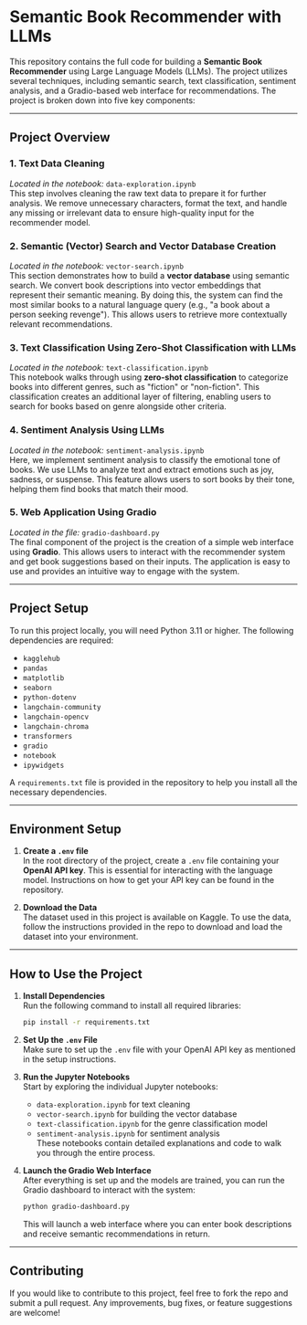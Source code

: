 
# Semantic Book Recommender with LLMs

This repository contains the full code for building a **Semantic Book Recommender** using Large Language Models (LLMs). The project utilizes several techniques, including semantic search, text classification, sentiment analysis, and a Gradio-based web interface for recommendations. The project is broken down into five key components:

---

## Project Overview

### 1. **Text Data Cleaning**  
*Located in the notebook:* `data-exploration.ipynb`  
This step involves cleaning the raw text data to prepare it for further analysis. We remove unnecessary characters, format the text, and handle any missing or irrelevant data to ensure high-quality input for the recommender model.

### 2. **Semantic (Vector) Search and Vector Database Creation**  
*Located in the notebook:* `vector-search.ipynb`  
This section demonstrates how to build a **vector database** using semantic search. We convert book descriptions into vector embeddings that represent their semantic meaning. By doing this, the system can find the most similar books to a natural language query (e.g., "a book about a person seeking revenge"). This allows users to retrieve more contextually relevant recommendations.

### 3. **Text Classification Using Zero-Shot Classification with LLMs**  
*Located in the notebook:* `text-classification.ipynb`  
This notebook walks through using **zero-shot classification** to categorize books into different genres, such as "fiction" or "non-fiction". This classification creates an additional layer of filtering, enabling users to search for books based on genre alongside other criteria.

### 4. **Sentiment Analysis Using LLMs**  
*Located in the notebook:* `sentiment-analysis.ipynb`  
Here, we implement sentiment analysis to classify the emotional tone of books. We use LLMs to analyze text and extract emotions such as joy, sadness, or suspense. This feature allows users to sort books by their tone, helping them find books that match their mood.

### 5. **Web Application Using Gradio**  
*Located in the file:* `gradio-dashboard.py`  
The final component of the project is the creation of a simple web interface using **Gradio**. This allows users to interact with the recommender system and get book suggestions based on their inputs. The application is easy to use and provides an intuitive way to engage with the system.

---

## Project Setup

To run this project locally, you will need Python 3.11 or higher. The following dependencies are required:

- `kagglehub`
- `pandas`
- `matplotlib`
- `seaborn`
- `python-dotenv`
- `langchain-community`
- `langchain-opencv`
- `langchain-chroma`
- `transformers`
- `gradio`
- `notebook`
- `ipywidgets`

A `requirements.txt` file is provided in the repository to help you install all the necessary dependencies.

---

## Environment Setup

1. **Create a `.env` file**  
   In the root directory of the project, create a `.env` file containing your **OpenAI API key**. This is essential for interacting with the language model. Instructions on how to get your API key can be found in the repository.

2. **Download the Data**  
   The dataset used in this project is available on Kaggle. To use the data, follow the instructions provided in the repo to download and load the dataset into your environment.

---

## How to Use the Project

1. **Install Dependencies**  
   Run the following command to install all required libraries:
   ```bash
   pip install -r requirements.txt
   ```

2. **Set Up the `.env` File**  
   Make sure to set up the `.env` file with your OpenAI API key as mentioned in the setup instructions.

3. **Run the Jupyter Notebooks**  
   Start by exploring the individual Jupyter notebooks:
   - `data-exploration.ipynb` for text cleaning
   - `vector-search.ipynb` for building the vector database
   - `text-classification.ipynb` for the genre classification model
   - `sentiment-analysis.ipynb` for sentiment analysis  
   These notebooks contain detailed explanations and code to walk you through the entire process.

4. **Launch the Gradio Web Interface**  
   After everything is set up and the models are trained, you can run the Gradio dashboard to interact with the system:
   ```bash
   python gradio-dashboard.py
   ```

   This will launch a web interface where you can enter book descriptions and receive semantic recommendations in return.

---

## Contributing

If you would like to contribute to this project, feel free to fork the repo and submit a pull request. Any improvements, bug fixes, or feature suggestions are welcome!
